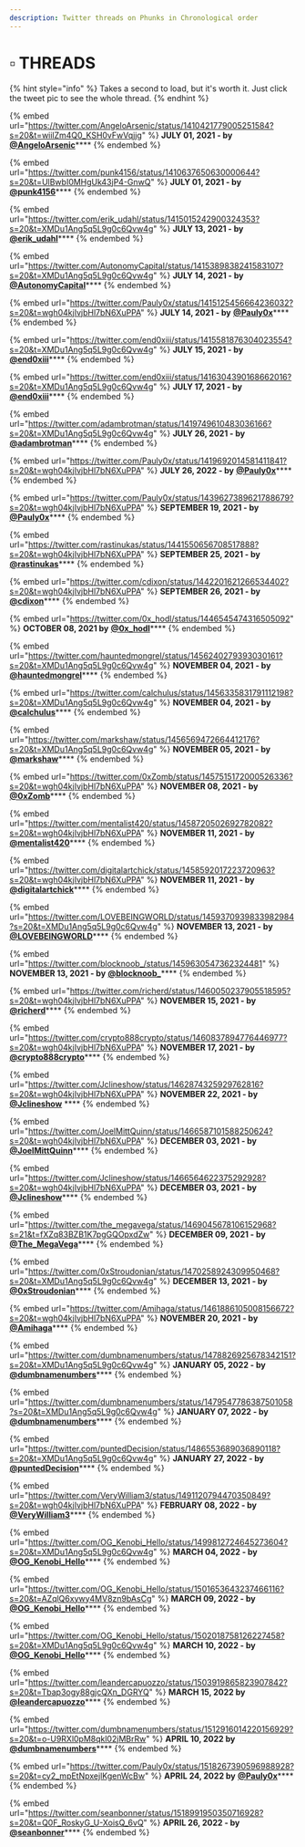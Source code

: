 ```yaml
---
description: Twitter threads on Phunks in Chronological order
---
```


# ▫ THREADS

{% hint style="info" %}
Takes a second to load, but it's worth it. Just click the tweet pic to see the whole thread.
{% endhint %}

{% embed url="https://twitter.com/AngeloArsenic/status/1410421779005251584?s=20&t=wiilZm4Q0_KSH0vFwVqjjg" %}
**JULY 01, 2021 - by** [**@AngeloArsenic**](https://twitter.com/AngeloArsenic)****
{% endembed %}

{% embed url="https://twitter.com/punk4156/status/1410637650630000644?s=20&t=UlBwbI0MHgUk43jP4-GnwQ" %}
**JULY 01, 2021 - by** [**@punk4156**](https://twitter.com/punk4156)****
{% endembed %}

{% embed url="https://twitter.com/erik_udahl/status/1415015242900324353?s=20&t=XMDu1Ang5q5L9g0c6Qvw4g" %}
**JULY 13, 2021 - by** [**@erik\_udahl**](https://twitter.com/erik\_udahl)****
{% endembed %}

{% embed url="https://twitter.com/AutonomyCapitaI/status/1415389838241583107?s=20&t=XMDu1Ang5q5L9g0c6Qvw4g" %}
**JULY 14, 2021 - by** [**@AutonomyCapitaI**](https://twitter.com/AutonomyCapitaI)****
{% endembed %}

{% embed url="https://twitter.com/Pauly0x/status/1415125456664236032?s=20&t=wgh04kjIvjbHl7bN6XuPPA" %}
**JULY 14, 2021 - by** [**@Pauly0x**](https://twitter.com/Pauly0x)****
{% endembed %}

{% embed url="https://twitter.com/end0xiii/status/1415581876304023554?s=20&t=XMDu1Ang5q5L9g0c6Qvw4g" %}
**JULY 15, 2021 - by** [**@end0xiii**](https://twitter.com/end0xiii)****
{% endembed %}

{% embed url="https://twitter.com/end0xiii/status/1416304390168662016?s=20&t=XMDu1Ang5q5L9g0c6Qvw4g" %}
**JULY 17, 2021 - by** [**@end0xiii**](https://twitter.com/end0xiii)****
{% endembed %}

{% embed url="https://twitter.com/adambrotman/status/1419749610483036166?s=20&t=XMDu1Ang5q5L9g0c6Qvw4g" %}
**JULY 26, 2021 - by** [**@adambrotman**](https://twitter.com/adambrotman)****
{% endembed %}

{% embed url="https://twitter.com/Pauly0x/status/1419692014581411841?s=20&t=wgh04kjIvjbHl7bN6XuPPA" %}
**JULY 26, 2022 - by** [**@Pauly0x**](https://twitter.com/Pauly0x)****
{% endembed %}

{% embed url="https://twitter.com/Pauly0x/status/1439627389621788679?s=20&t=wgh04kjIvjbHl7bN6XuPPA" %}
**SEPTEMBER 19, 2021 - by** [**@Pauly0x**](https://twitter.com/Pauly0x)****
{% endembed %}

{% embed url="https://twitter.com/rastinukas/status/1441550656708517888?s=20&t=wgh04kjIvjbHl7bN6XuPPA" %}
**SEPTEMBER 25, 2021 - by** [**@rastinukas**](https://twitter.com/rastinukas)****
{% endembed %}

{% embed url="https://twitter.com/cdixon/status/1442201621266534402?s=20&t=wgh04kjIvjbHl7bN6XuPPA" %}
**SEPTEMBER 26, 2021 - by** [**@cdixon**](https://twitter.com/cdixon)****
{% endembed %}

{% embed url="https://twitter.com/0x_hodl/status/1446545474316505092" %}
**OCTOBER 08, 2021 by** [**@0x\_hodl**](https://twitter.com/0x\_hodl)****
{% endembed %}

{% embed url="https://twitter.com/hauntedmongrel/status/1456240279393030161?s=20&t=XMDu1Ang5q5L9g0c6Qvw4g" %}
**NOVEMBER 04, 2021 - by** [**@hauntedmongrel**](https://twitter.com/hauntedmongrel)****
{% endembed %}

{% embed url="https://twitter.com/calchulus/status/1456335831791112198?s=20&t=XMDu1Ang5q5L9g0c6Qvw4g" %}
**NOVEMBER 04, 2021 - by** [**@calchulus**](https://twitter.com/calchulus)****
{% endembed %}

{% embed url="https://twitter.com/markshaw/status/1456569472664412176?s=20&t=XMDu1Ang5q5L9g0c6Qvw4g" %}
**NOVEMBER 05, 2021 - by** [**@markshaw**](https://twitter.com/markshaw)****
{% endembed %}

{% embed url="https://twitter.com/0xZomb/status/1457515172000526336?s=20&t=wgh04kjIvjbHl7bN6XuPPA" %}
**NOVEMBER 08, 2021 - by** [**@0xZomb**](https://twitter.com/0xZomb)****
{% endembed %}

{% embed url="https://twitter.com/mentalist420/status/1458720502692782082?s=20&t=wgh04kjIvjbHl7bN6XuPPA" %}
**NOVEMBER 11, 2021 - by** [**@mentalist420**](https://twitter.com/mentalist420)****
{% endembed %}

{% embed url="https://twitter.com/digitalartchick/status/1458592017223720963?s=20&t=wgh04kjIvjbHl7bN6XuPPA" %}
**NOVEMBER 11, 2021 - by** [**@digitalartchick**](https://twitter.com/digitalartchick)****
{% endembed %}

{% embed url="https://twitter.com/LOVEBEINGWORLD/status/1459370939833982984?s=20&t=XMDu1Ang5q5L9g0c6Qvw4g" %}
**NOVEMBER 13, 2021 - by** [**@LOVEBEINGWORLD**](https://twitter.com/LOVEBEINGWORLD)****
{% endembed %}

{% embed url="https://twitter.com/blocknoob_/status/1459630547362324481" %}
**NOVEMBER 13, 2021 - by** [**@blocknoob\_**](https://twitter.com/blocknoob\_)****
{% endembed %}

{% embed url="https://twitter.com/richerd/status/1460050237905518595?s=20&t=wgh04kjIvjbHl7bN6XuPPA" %}
**NOVEMBER 15, 2021 - by** [**@richerd**](https://twitter.com/richerd)****
{% endembed %}

{% embed url="https://twitter.com/crypto888crypto/status/1460837894776446977?s=20&t=wgh04kjIvjbHl7bN6XuPPA" %}
**NOVEMBER 17, 2021 - by** [**@crypto888crypto**](https://twitter.com/crypto888crypto)****
{% endembed %}

{% embed url="https://twitter.com/Jclineshow/status/1462874325929762816?s=20&t=wgh04kjIvjbHl7bN6XuPPA" %}
**NOVEMBER 22, 2021 - by** [**@Jclineshow**](https://twitter.com/Jclineshow) ****&#x20;
{% endembed %}

{% embed url="https://twitter.com/JoelMittQuinn/status/1466587101588250624?s=20&t=wgh04kjIvjbHl7bN6XuPPA" %}
**DECEMBER 03, 2021 - by** [**@JoelMittQuinn**](https://twitter.com/JoelMittQuinn)****
{% endembed %}

{% embed url="https://twitter.com/Jclineshow/status/1466564622375292928?s=20&t=wgh04kjIvjbHl7bN6XuPPA" %}
**DECEMBER 03, 2021 - by** [**@Jclineshow**](https://twitter.com/Jclineshow)****
{% endembed %}

{% embed url="https://twitter.com/the_megavega/status/1469045678106152968?s=21&t=fXZq83BZB1K7pgGQOpxdZw" %}
**DECEMBER 09, 2021 - by** [**@The\_MegaVega**](https://twitter.com/The\_MegaVega)****
{% endembed %}

{% embed url="https://twitter.com/0xStroudonian/status/1470258924309950468?s=20&t=XMDu1Ang5q5L9g0c6Qvw4g" %}
**DECEMBER 13, 2021 - by** [**@0xStroudonian**](https://twitter.com/0xStroudonian)****
{% endembed %}

{% embed url="https://twitter.com/Amihaga/status/1461886105008156672?s=20&t=wgh04kjIvjbHl7bN6XuPPA" %}
**NOVEMBER 20, 2021 - by** [**@Amihaga**](https://twitter.com/Amihaga)****
{% endembed %}

{% embed url="https://twitter.com/dumbnamenumbers/status/1478826925678342151?s=20&t=XMDu1Ang5q5L9g0c6Qvw4g" %}
**JANUARY 05, 2022 - by** [**@dumbnamenumbers**](https://twitter.com/dumbnamenumbers)****
{% endembed %}

{% embed url="https://twitter.com/dumbnamenumbers/status/1479547786387501058?s=20&t=XMDu1Ang5q5L9g0c6Qvw4g" %}
**JANUARY 07, 2022 - by** [**@dumbnamenumbers**](https://twitter.com/dumbnamenumbers)****
{% endembed %}

{% embed url="https://twitter.com/puntedDecision/status/1486553689036890118?s=20&t=XMDu1Ang5q5L9g0c6Qvw4g" %}
**JANUARY 27, 2022 - by** [**@puntedDecision**](https://twitter.com/puntedDecision)****
{% endembed %}

{% embed url="https://twitter.com/VeryWilliam3/status/1491120794470350849?s=20&t=wgh04kjIvjbHl7bN6XuPPA" %}
**FEBRUARY 08, 2022 - by** [**@VeryWilliam3**](https://twitter.com/VeryWilliam3)****
{% endembed %}

{% embed url="https://twitter.com/OG_Kenobi_Hello/status/1499812724645273604?s=20&t=XMDu1Ang5q5L9g0c6Qvw4g" %}
**MARCH 04, 2022 - by** [**@OG\_Kenobi\_Hello**](https://twitter.com/OG\_Kenobi\_Hello)****
{% endembed %}

{% embed url="https://twitter.com/OG_Kenobi_Hello/status/1501653643237466116?s=20&t=AZqlQ6xywy4MV8zn9bAsCg" %}
**MARCH 09, 2022 - by** [**@OG\_Kenobi\_Hello**](https://twitter.com/OG\_Kenobi\_Hello)****
{% endembed %}

{% embed url="https://twitter.com/OG_Kenobi_Hello/status/1502018758126227458?s=20&t=XMDu1Ang5q5L9g0c6Qvw4g" %}
**MARCH 10, 2022 - by** [**@OG\_Kenobi\_Hello**](https://twitter.com/OG\_Kenobi\_Hello)****
{% endembed %}

{% embed url="https://twitter.com/leandercapuozzo/status/1503919865823907842?s=20&t=Tbap3ogy88gjcQXn_DGRYQ" %}
**MARCH 15, 2022 by** [**@leandercapuozzo**](https://twitter.com/leandercapuozzo)****
{% endembed %}

{% embed url="https://twitter.com/dumbnamenumbers/status/1512916014220156929?s=20&t=o-U9RXl0pM8qkl02jMBrRw" %}
**APRIL 10, 2022 by** [**@dumbnamenumbers**](https://twitter.com/dumbnamenumbers)****
{% endembed %}

{% embed url="https://twitter.com/Pauly0x/status/1518267390596988928?s=20&t=cy2_mpEtNpxejlKgenWcBw" %}
**APRIL 24, 2022 by** [**@Pauly0x**](https://twitter.com/Pauly0x)****
{% endembed %}

{% embed url="https://twitter.com/seanbonner/status/1518991950350716928?s=20&t=Q0F_RoskyG_U-XoisQ_6vQ" %}
**APRIL 26, 2022 - by** [**@seanbonner**](https://twitter.com/seanbonner)****
{% endembed %}
